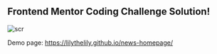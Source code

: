 ## Frontend Mentor Coding Challenge Solution!

![scr](https://github.com/user-attachments/assets/1926ebd6-87fe-4e20-a839-31c89767cdd2)

Demo page: https://lilythelily.github.io/news-homepage/

